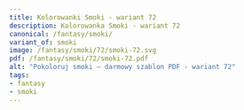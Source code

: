 ```yaml
---
title: Kolorowanki Smoki - wariant 72
description: Kolorowanka Smoki - wariant 72
canonical: /fantasy/smoki/
variant_of: smoki
image: /fantasy/smoki/72/smoki-72.svg
pdf: /fantasy/smoki/72/smoki-72.pdf
alt: "Pokoloruj smoki – darmowy szablon PDF - wariant 72"
tags:
- fantasy
- smoki
---
```

